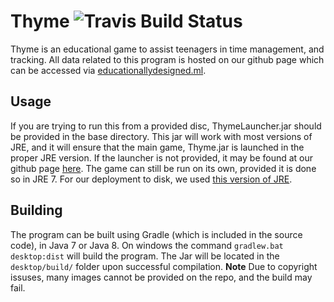 # Thyme ![Travis Build Status](https://travis-ci.org/educationallydesigned/Thyme.svg?branch=master)
Thyme is an educational game to assist teenagers in time management, and tracking. All data related to this program is hosted on our github page which can be accessed via [educationallydesigned.ml](http://educationallydesigned.ml).

## Usage
If you are trying to run this from a provided disc, ThymeLauncher.jar should be provided in the base directory. This jar will work with most versions of JRE, and it will ensure that the main game, Thyme.jar is launched in the proper JRE version. If the launcher is not provided, it may be found at our github page [here](https://github.com/educationallydesigned/ThymeLauncher). The game can still be run on its own, provided it is done so in JRE 7. For our deployment to disk, we used [this version of JRE](https://www.enigmatic.network/file_share/view/b0d35ead-a20e-4a09-ac28-b638538fc619).

## Building
The program can be built using Gradle (which is included in the source code), in Java 7 or Java 8. On windows the command `gradlew.bat desktop:dist` will build the program. The Jar will be located in the `desktop/build/` folder upon successful compilation. **Note** Due to copyright issuses, many images cannot be provided on the repo, and the build may fail.

